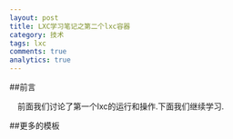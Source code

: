 ```yaml
---
layout: post
title: LXC学习笔记之第二个lxc容器
category: 技术
tags: lxc
comments: true
analytics: true
---
```


##前言

&emsp;前面我们讨论了第一个lxc的运行和操作.下面我们继续学习.

##更多的模板

&emsp;
